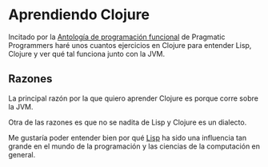 # Aprendiendo Clojure

Incitado por la [Antología de programación funcional](https://pragprog.com/book/ppanth/functional-programming-a-pragpub-anthology) de Pragmatic Programmers haré unos cuantos ejercicios en Clojure para entender Lisp, Clojure y ver qué tal funciona junto con la JVM.

## Razones

La principal razón por la que quiero aprender Clojure es porque corre sobre la JVM.

Otra de las razones es que no se nadita de Lisp y Clojure es un dialecto.

Me gustaría poder entender bien por qué [Lisp](https://en.wikipedia.org/wiki/Lisp_(programming_language)) ha sido una influencia tan grande en el mundo de la programación y las ciencias de la computación en general.


